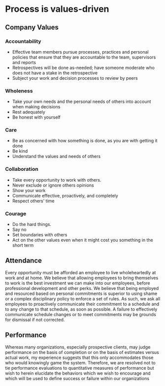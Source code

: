 # Process is values-driven

## Company Values

### Accountability
- Effective team members pursue processes, practices and personal policies that ensure that they are accountable to the team, supervisors and reports
- Retrospectives will be done as-needed; have someone moderate who does not have a stake in the retrospective
- Subject your work and decision processes to review by peers

### Wholeness

- Take your own needs and the personal needs of others into account when making decisions
- Rest adequately
- Be honest with yourself

### Care

- Be as concerned with how something is done, as you are with getting it done
- Be kind
- Understand the values and needs of others

### Collaboration

- Take every opportunity to work with others.
- Never exclude or ignore others opinions
- Show your work
- Communicate effective, proactively, and completely
- Respect others' time

### Courage

- Do the hard things.
- Say no
- Set boundaries with others
- Act on the other values even when it might cost you something in the short term

## Attendance

Every opportunity must be afforded an employee to live wholeheartedly at work and at home. We believe that allowing employees to bring themselves to work is the best investment we can make into our employees, before professional development and other perks. We believe that being employed and resourced based on personal commitments is superior to using shame or a complex disciplinary policy to enforce a set of rules. As such, we ask all employees to proactively communicate their commitment to a schedule and to any change to that schedule, as soon as possible. A failure to effectively communicate schedule changes or to meet commitments may be grounds for dismissal if not corrected.

## Performance

Whereas many organizations, especially prospective clients, may judge performance on the basis of completion or on the basis of estimates versus actual work, my experience suggests that this only accommodates those who would knowingly game the system. Therefore, we are resolved not to tie performance evaluations to quantitative measures of performance but wish to herein elucidate the behaviors which we wish to encourage and which will be used to define success or failure within our organizations
